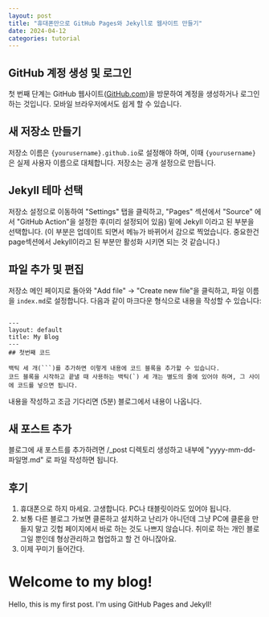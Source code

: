 ```yaml
---
layout: post
title: "휴대폰만으로 GitHub Pages와 Jekyll로 웹사이트 만들기"
date: 2024-04-12
categories: tutorial
---
```


## GitHub 계정 생성 및 로그인

첫 번째 단계는 GitHub 웹사이트([GitHub.com](https://github.com/))을 방문하여 계정을 생성하거나 로그인하는 것입니다. 모바일 브라우저에서도 쉽게 할 수 있습니다.

## 새 저장소 만들기

저장소 이름은 `{yourusername}.github.io`로 설정해야 하며, 이때 `{yourusername}`은 실제 사용자 이름으로 대체합니다. 저장소는 공개 설정으로 만듭니다.

## Jekyll 테마 선택

저장소 설정으로 이동하여 "Settings" 탭을 클릭하고, "Pages" 섹션에서 "Source" 에서 "GitHub Action"을 설정한 후(미리 설정되어 있음) 밑에 Jekyll 이라고 된 부분을 선택합니다.
(이 부분은 업데이트 되면서 메뉴가 바뀌어서 감으로 찍었습니다. 중요한건 page섹션에서 Jekyll이라고 된 부분만 활성화 시키면 되는 것 같습니다.)  

## 파일 추가 및 편집

저장소 메인 페이지로 돌아와 "Add file" -> "Create new file"을 클릭하고, 파일 이름을 `index.md`로 설정합니다. 다음과 같이 마크다운 형식으로 내용을 작성할 수 있습니다:

```

---
layout: default
title: My Blog
---
## 첫번째 코드

백틱 세 개(```)를 추가하면 이렇게 내용에 코드 블록을 추가할 수 있습니다.
코드 블록을 시작하고 끝낼 때 사용하는 백틱(`) 세 개는 별도의 줄에 있어야 하며, 그 사이에 코드를 넣으면 됩니다. 

```
내용을 작성하고 조금 기다리면 (5분) 블로그에서 내용이 나옵니다.

## 새 포스트 추가

블로그에 새 포스트를 추가하려면 /_post 디렉토리 생성하고 내부에 "yyyy-mm-dd-파일명.md" 로 파일 작성하면 됩니다.

## 후기

1. 휴대폰으로 하지 마세요. 고생합니다. PC나 태블릿이라도 있어야 됩니다.
2. 보통 다른 블로그 가보면 클론하고 설치하고 난리가 아니던데 그냥 PC에 클론을 만들지 말고 깃헙 페이지에서 바로 하는 것도 나쁘지 않습니다. 취미로 하는 개인 블로그일 뿐인데 형상관리하고 협업하고 할 건 아니잖아요.
3. 이제 꾸미기 들어간다.

# Welcome to my blog!

Hello, this is my first post. I'm using GitHub Pages and Jekyll!
